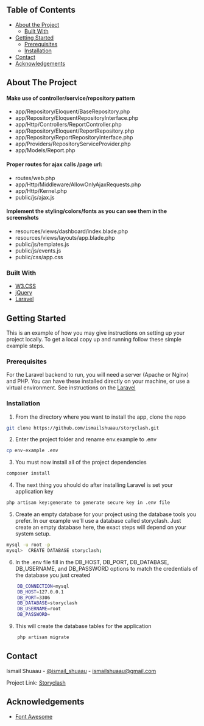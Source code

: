 <!-- TABLE OF CONTENTS -->
## Table of Contents

* [About the Project](#about-the-project)
  * [Built With](#built-with)
* [Getting Started](#getting-started)
  * [Prerequisites](#prerequisites)
  * [Installation](#installation)
* [Contact](#contact)
* [Acknowledgements](#acknowledgements)



<!-- ABOUT THE PROJECT -->
## About The Project

#### Make use of controller/service/repository pattern 
* app/Repository/Eloquent/BaseRepository.php
* app/Repository/EloquentRepositoryInterface.php
* app/Http/Controllers/ReportController.php
* app/Repository/Eloquent/ReportRepository.php
* app/Repository/ReportRepositoryInterface.php
* app/Providers/RepositoryServiceProvider.php
* app/Models/Report.php

#### Proper routes for ajax calls /page url:
* routes/web.php
* app/Http/Middleware/AllowOnlyAjaxRequests.php
* app/Http/Kernel.php
* public/js/ajax.js

#### Implement the styling/colors/fonts as you can see them in the screenshots 
* resources/views/dashboard/index.blade.php
* resources/views/layouts/app.blade.php
* public/js/templates.js
* public/js/events.js
* public/css/app.css

### Built With
* [W3.CSS](https://www.w3schools.com/w3css)
* [jQuery](https://jquery.com)
* [Laravel](https://laravel.com)


<!-- GETTING STARTED -->
## Getting Started

This is an example of how you may give instructions on setting up your project locally.
To get a local copy up and running follow these simple example steps.

### Prerequisites

For the Laravel backend to run, you will need a server (Apache or Nginx) and PHP. You can have these installed directly on your machine, or use a virtual environment. See instructions on the [Laravel](https://laravel.com)

### Installation

1. From the directory where you want to install the app, clone the repo
```sh
git clone https://github.com/ismailshuaau/storyclash.git
```
2. Enter the project folder and rename env.example to .env
```sh
cp env-example .env
```
3. You must now install all of the project dependencies
```sh
composer install
```
4. The next thing you should do after installing Laravel is set your application key 
```sh
php artisan key:generate to generate secure key in .env file
```

5.  Create an empty database for your project using the database tools you prefer. 
In our example we'll use a database called storyclash. Just create an empty database here, the exact steps will depend on your system setup.
``` sh
mysql -u root -p
mysql>  CREATE DATABASE storyclash;
```
6. In the .env file fill in the DB_HOST, DB_PORT, DB_DATABASE, DB_USERNAME, and DB_PASSWORD options to match the credentials of the database you just created
```sh
    DB_CONNECTION=mysql
    DB_HOST=127.0.0.1
    DB_PORT=3306
    DB_DATABASE=storyclash
    DB_USERNAME=root
    DB_PASSWORD=

```
9. This will create the database tables for the application
```sh
    php artisan migrate
```

<!-- CONTACT -->
## Contact

Ismail Shuaau - [@ismail_shuaau](https://twitter.com/ismail_shuaau) - ismailshuaau@gmail.com

Project Link: [Storyclash](https://github.com/ismailshuaau/storyclash)



<!-- ACKNOWLEDGEMENTS -->
## Acknowledgements
* [Font Awesome](https://fontawesome.com)
